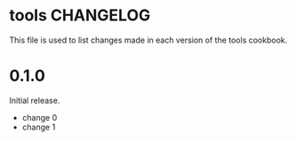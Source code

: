 # tools CHANGELOG

This file is used to list changes made in each version of the tools cookbook.

# 0.1.0

Initial release.

- change 0
- change 1

